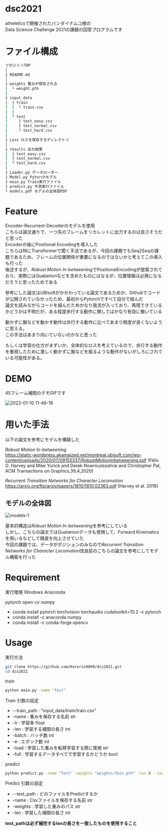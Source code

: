 # dsc2021

atheleticsで開催されたバンダイナムコ様の  
Data Science Challenge 2021の課題の回答プログラムです

# ファイル構成

```bash
リポジトリTOP
│
├ README.md
│
├ weights 重みが保存される
│  └ weight.pth
|
├ input_data
|  ├ train
|  |  └ train.csv
|  |
|  └ test
|     ├ test_easy.csv
|     ├ test_normal.csv
|     └ test_hard.csv
│
├ Loss ロスを保存するディレクトリ
│　
├ results 出力結果
|  ├ test_easy.csv
|  ├ test_normal.csv
|  └ test_hard.csv
│
├ Loader.py データローダー
├ Model.py Pytorchモデル
├ main.py Train実行ファイル
├ predict.py 予測実行ファイル
└ models.pdf モデルの全体図PDF
```

# Feature 

Encoder-Recurrent-Decoderのモデルを使用  
こちらは論文通りで、一つ先のフレームをリカレントに出力するのは良さそうだと思った  
Encoderの後にPositional Encodingを導入した  
こちらは特にTransformerで聞く手法であるが、今回の課題でもSeq2Seqの課題であるため、フレームの位置関係が重要になるのではないかと考えてこの導入も行った  
後述するが、*Robust Motion In-betweening*でPositionalEncodingが提案されており、実際にはQuatanionなどを含めたものにはなるが、位置情報は必用になるだろうと思ったためである  
  
参考にした論文はUBIsoftがかかわっている論文であるためか、Githubでコードが公開されていなかったため、最初からPytorchですべて自分で組んだ  
論文を読みながらコードを組んだためかなり我流が入っており、再現できているかどうかは不明だが、ある程度歩行する動作に関してはかなり有効に働いている  
  
動かずに腕などを動かす動作は歩行する動作に比べてあまり精度が良くないように思える。  
この手法はあまり向いていないのかなと思った  
  
もしくは学習の仕方がまずいか、全体的なロスを考えているので、歩行する動作を重視したために激しく動かずに腕などを振るような動作がないがしろにされている可能性がある。

# DEMO

45フレーム補間のデモGIFです

![2022-01-10 11-46-18](https://user-images.githubusercontent.com/54616067/148713970-d5b8964f-122d-4d2c-b730-f0a2a1026857.gif)

# 用いた手法

以下の論文を参考にモデルを構築した

*Robust Motion In-betweening*  
https://static-wordpress.akamaized.net/montreal.ubisoft.com/wp-content/uploads/2020/07/09155337/RobustMotionInbetweening.pdf
(Félix G. Harvey and Mike Yurick and Derek Nowrouzezahrai and Christopher Pal, ACM Transactions on Graphics,39,4,2020)

*Recurrent Transition Networks for Character Locomotion*  
https://arxiv.org/ftp/arxiv/papers/1810/1810.02363.pdf
(Harvey et al. 2018)

## モデルの全体図　　

![models-1](https://user-images.githubusercontent.com/54616067/148716821-62630fdb-fb4e-42bf-8cef-ad6015cd3601.jpg)

基本的構造は*Robust Motion In-betweening*を参考にしている  
しかし、こちらの論文ではQuatanionデータも使用して、Forward Kinematicsを用いるなどして精度を向上させていた  
今回の課題では、データがポジションのみなので*Recurrent Transition Networks for Character Locomotion*改良前のこちらの論文を参考にしてモデル構築を行った

# Requirement

実行環境 Windows
Anaconda

pytorch
open-cv
numpy

* conda install pytorch torchvision torchaudio cudatoolkit=10.2 -c pytorch
* conda install -c anaconda numpy
* conda install -c conda-forge opencv

# Usage
実行方法
```bash
git clone https://github.com/Kerorin9899/dcs2021.git
cd dcs2021
```

train
```bash
python main.py -name "Test"
```

Train 引数の設定
* --train_path : "input_data/train/train.csv"
* -name        : 重みを保存する名前 str
* -lr          : 学習率 float
* -len         : 学習する補間の長さ int
* -batch       : バッチ数 int
* -e           : エポック数 int
* -load        : 学習した重みを転移学習する際に使用 str
* -full        : 学習するデータすべてで学習するかどうか bool

predict
```bash
python predict.py -name "Test" -weights "weights/Test.pth" -len 5 --test_path "input_data/test/test_easy.csv"
```

Predict 引数の設定
* --test_path  : どのファイルをPredictするか
* -name        : Csvファイルを保存する名前 str
* -weights     : 学習した重みのパス str
* -len         : 学習した補間の長さ int

**test_pathは必ず補完するlenの長さを一致したものを使用すること**
